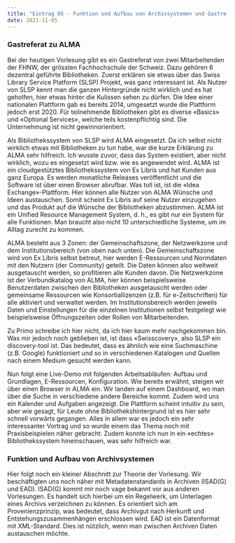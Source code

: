 ```yaml
---
title: "Eintrag 05 - Funktion und Aufbau von Archivsystemen und Gastreferat"
date: 2021-11-05
---
```




### Gastreferat zu ALMA
Bei der heutigen Vorlesung gibt es ein Gastreferat von zwei Mitarbeitenden der FHNW, der grössten Fachhochschule der Schweiz. Dazu gehören 6 dezentral geführte Bibliotheken. Zuerst erklären sie etwas über das Swiss Library Service Platform (SLSP) Projekt, was ganz interessant ist. Als Nutzer von SLSP kennt man die ganzen Hintergründe nicht wirklich und es hat geholfen, hier etwas hinter die Kulissen sehen zu dürfen. Die Idee einer nationalen Plattform gab es bereits 2014, umgesetzt wurde die Plattform jedoch erst 2020. Für teilnehmende Bibliotheken gibt es diverse «Basics» und «Optional Services», welche teils kostenpflichtig sind. Die Unternehmung ist nicht gewinnorientiert. 

Als Bibliothekssystem von SLSP wird ALMA eingesetzt. Da ich selbst nicht wirklich etwas mit Bibliotheken zu tun habe, war die kurze Erklärung zu ALMA sehr hilfreich. Ich wusste zuvor, dass das System existiert, aber nicht wirklich, wozu es eingesetzt wird bzw. wie es angewendet wird. ALMA ist ein cloudgestütztes Bibliothekssystem von Ex Libris und hat Kunden aus ganz Europa. Es werden monatliche Releases veröffentlicht und die Software ist über einen Browser abrufbar. Was toll ist, ist die «Idea Exchange»-Plattform. Hier können alle Nutzer von ALMA Wünsche und Ideen austauschen. Somit scheint Ex Libris auf seine Nutzer einzugehen und das Produkt auf die Wünsche der Bibliotheken abzustimmen. ALMA ist ein Unified Resource Management System, d. h., es gibt nur ein System für alle Funktionen. Man braucht also nicht 10 unterschiedliche Systeme, um im Alltag zurecht zu kommen. 

ALMA besteht aus 3 Zonen: der Gemeinschaftszone, der Netzwerkzone und dem Institutionsbereich (von oben nach unten). Die Gemeinschaftszone wird von Ex Libris selbst betreut, hier werden E-Ressourcen und Normdaten mit den Nutzern (der Community) geteilt. Die Daten können also weltweit ausgetauscht werden, so profitieren alle Kunden davon. Die Netzwerkzone ist der Verbundkatalog von ALMA, hier können beispielsweise Benutzerdaten zwischen den Bibliotheken ausgetauscht werden oder gemeinsame Ressourcen wie Konsortiallizenzen (z.B. für e-Zeitschriften) für alle aktiviert und verwaltet werden. Im Institutionsbereich werden jeweils Daten und Einstellungen für die einzelnen Institutionen selbst festgelegt wie beispielsweise Öffnungszeiten oder Rollen von Mitarbeitenden. 

Zu Primo schreibe ich hier nicht, da ich hier kaum mehr nachgekommen bin. Was mir jedoch noch geblieben ist, ist dass «Swisscovery», also SLSP ein discovery-tool ist. Das bedeutet, dass es ähnlich wie eine Suchmaschine (z.B. Google) funktioniert und so in verschiedenen Katalogen und Quellen nach einem Medium gesucht werden kann. 

Nun folgt eine Live-Demo mit folgenden Arbeitsabläufen: Aufbau und Grundlagen, E-Ressourcen, Konfiguration. Wie bereits erwähnt, steigen wir über einen Browser in ALMA ein. Wir landen auf einem Dashboard, wo man über die Suche in verschiedene andere Bereiche kommt. Zudem wird uns ein Kalender und Aufgaben angezeigt. Die Plattform scheint intuitiv zu sein, aber wie gesagt, für Leute ohne Bibliothekshintergrund ist es hier sehr schnell vorwärts gegangen. Alles in allem war es jedoch ein sehr interessanter Vortrag und so wurde einem das Thema noch mit Praxisbeispielen näher gebracht. Zudem konnte ich nun in ein «echtes» Bibliothekssystem hineinschauen, was sehr hilfreich war.


### Funktion und Aufbau von Archivsystemen
Hier folgt noch ein kleiner Abschnitt zur Theorie der Vorlesung. Wir beschäftigten uns noch näher mit Metadatenstandards in Archiven (ISAD(G) und EAD). ISAD(G) kommt mir noch vage bekannt vor aus anderen Vorlesungen. Es handelt sich hierbei um ein Regelwerk, um Unterlagen eines Archivs verzeichnen zu können. Es orientiert sich am Provenienzprinzip, was bedeutet, dass Archivgut nach Herkunft und Entstehungszusammenhängen erschlossen wird. EAD ist ein Datenformat mit XML-Standard. Dies ist nützlich, wenn man zwischen Archiven Daten austauschen möchte.

